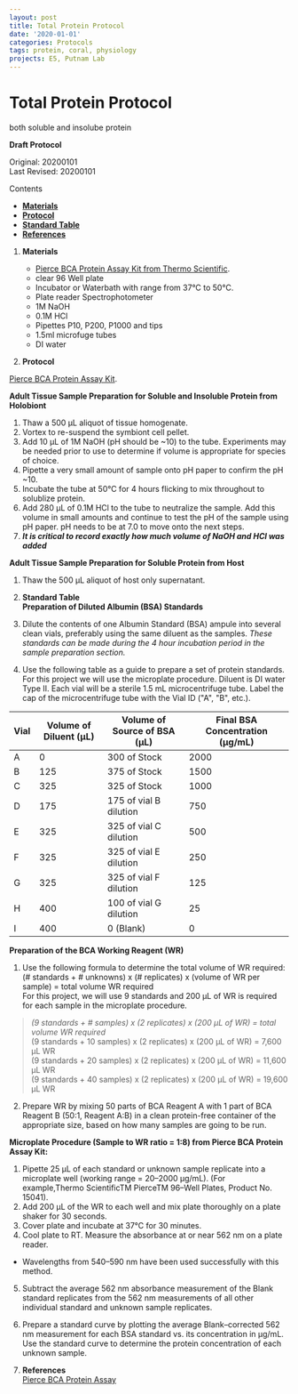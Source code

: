 ```yaml
---
layout: post
title: Total Protein Protocol
date: '2020-01-01'
categories: Protocols
tags: protein, coral, physiology
projects: E5, Putnam Lab
---
```


# Total Protein Protocol
both soluble and insolube protein  

**Draft Protocol**

Original: 20200101    
Last Revised: 20200101  

Contents  
- [**Materials**](#Materials)    
- [**Protocol**](#Protocol)  
- [**Standard Table**](#Table)  
- [**References**](#References)  
 
1. <a name="Materials"></a> **Materials**
    - 	[Pierce BCA Protein Assay Kit from Thermo Scientific](https://www.thermofisher.com/order/catalog/product/23225?SID=srch-srp-23225).  
    - 	clear 96 Well plate
    - 	Incubator or Waterbath with range from 37°C to 50°C.
    - 	Plate reader Spectrophotometer
    -  1M NaOH
    -  0.1M HCl
    -  Pipettes P10, P200, P1000 and tips
    -  1.5ml microfuge tubes
    -  DI water
 

2. <a name="Protocol"></a> **Protocol** 

[Pierce BCA Protein Assay Kit](/Users/hputnam/MyProjects/urol-e5/protocols/images/Pierce_BCA_Protein_Assay_UG.pdf). 

**Adult Tissue Sample Preparation for Soluble and Insoluble Protein from Holobiont**  
1. Thaw a 500 μL aliquot of tissue homogenate.  
2. Vortex to re-suspend the symbiont cell pellet.   
5. Add 10 μL of 1M NaOH (pH should be ~10) to the tube.  Experiments may be needed prior to use to determine if volume is appropriate for species of choice.
6. Pipette a very small amount of sample onto pH paper to confirm the pH ~10. 
7. Incubate the tube at 50&deg;C for 4 hours flicking to mix throughout to solublize protein.  
8. Add 280 μL of 0.1M HCl to the tube to neutralize the sample. Add this volume in small amounts and continue to test the pH of the sample using pH paper. pH needs to be at 7.0 to move onto the next steps.  
9. **_It is critical to record exactly how much volume of NaOH and HCl was added_**

**Adult Tissue Sample Preparation for Soluble Protein from Host**  
1. Thaw the 500 μL aliquot of host only supernatant.  

3. <a name="Table"></a> **Standard Table**  
**Preparation of Diluted Albumin (BSA) Standards**    
1. Dilute the contents of one Albumin Standard (BSA) ampule into several clean vials, preferably using the same diluent as the samples.
*These standards can be made during the 4 hour incubation period in the sample preparation section.*
2. Use the following table as a guide to prepare a set of protein standards. For this project we will use the microplate procedure. Diluent is DI water Type II. Each vial will be a sterile 1.5 mL microcentrifuge tube. Label the cap of the microcentrifuge tube with the Vial ID ("A", "B", etc.).  

| Vial | Volume of Diluent (μL) | Volume of Source of BSA (μL) | Final BSA Concentration (μg/mL) |
|------|------------------------|------------------------------|---------------------------------|
| A    | 0                      | 300 of Stock                 | 2000                            |
| B    | 125                    | 375 of Stock                 | 1500                            |
| C    | 325                    | 325 of Stock                 | 1000                            |
| D    | 175                    | 175 of vial B dilution       | 750                             |
| E    | 325                    | 325 of vial C dilution       | 500                             |
| F    | 325                    | 325 of vial E dilution       | 250                             |
| G    | 325                    | 325 of vial F dilution       | 125                             |
| H    | 400                    | 100 of vial G dilution       | 25                              |
| I    | 400                    | 0 (Blank)                    | 0                               |

**Preparation of the BCA Working Reagent (WR)**   
1. Use the following formula to determine the total volume of WR required:  
(# standards + # unknowns) x (# replicates) x (volume of WR per sample) = total volume WR required  
For this project, we will use 9 standards and 200 μL of WR is required for each sample in the microplate procedure.   
> *(9 standards + # samples) x (2 replicates) x (200 μL of WR) = total volume WR required*  
(9 standards + 10 samples) x (2 replicates) x (200 μL of WR) = 7,600 μL WR  
(9 standards + 20 samples) x (2 replicates) x (200 μL of WR) = 11,600 μL WR  
(9 standards + 40 samples) x (2 replicates) x (200 μL of WR) = 19,600 μL WR  

2. Prepare WR by mixing 50 parts of BCA Reagent A with 1 part of BCA Reagent B (50:1, Reagent A:B) in a clean protein-free container of the appropriate size, based on how many samples are going to be run.  

**Microplate Procedure (Sample to WR ratio = 1:8) from Pierce BCA Protein Assay Kit:**  
1. Pipette 25 μL of each standard or unknown sample replicate into a microplate well (working range = 20–2000 μg/mL). (For example,Thermo ScientificTM PierceTM 96–Well Plates, Product No. 15041).
2. Add 200 μL of the WR to each well and mix plate thoroughly on a plate shaker for 30 seconds.
3. Cover plate and incubate at 37°C for 30 minutes.
4. Cool plate to RT. Measure the absorbance at or near 562 nm on a plate reader.
  - Wavelengths from 540–590 nm have been used successfully with this method.
5. Subtract the average 562 nm absorbance measurement of the Blank standard replicates from the 562 nm measurements of all other individual standard and unknown sample replicates.
6. Prepare a standard curve by plotting the average Blank–corrected 562 nm measurement for each BSA standard vs. its concentration in μg/mL. Use the standard curve to determine the protein concentration of each unknown sample.

4. <a name="References"></a> **References**  
[Pierce BCA Protein Assay](https://assets.thermofisher.com/TFS-Assets/LSG/manuals/MAN0011430_Pierce_BCA_Protein_Asy_UG.pdf)
